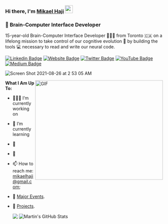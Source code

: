 ### Hi there, I'm <a href="https://mikaelhaji.com" target="_blank">Mikael Haji</a> <img src="https://media.giphy.com/media/hvRJCLFzcasrR4ia7z/giphy.gif" width="25px">

### 🧠 Brain-Computer Interface Developer


15-year-old Brain-Computer Interface Developer 👨🏻‍💻 from Toronto 🇨🇦 on a lifelong mission to take control of our cognitive evolution 🧠 by building the tools 💻 necessary to read and write our neural code.




[![Linkedin Badge](https://img.shields.io/badge/-LinkedIn-0e76a8?style=flat-square&logo=Linkedin&logoColor=white)](https://linkedin.com/in/gapur-kassym)
[![Website Badge](https://img.shields.io/badge/Website-3b5998?style=flat-square&logo=google-chrome&logoColor=white)](https://mikaelhaji.com)
[![Twitter Badge](https://img.shields.io/badge/-Twitter-00acee?style=flat-square&logo=Twitter&logoColor=white)](https://twitter.com/GKassym)
[![YouTube Badge](https://img.shields.io/badge/-Youtube-e4405f?style=flat-square&logo=Youtube&logoColor=white)](https://instagram.com/gkassym/)
[![Medium Badge](https://img.shields.io/badge/Medium-%2312100E.svg?&style=for-square&logo=medium&logoColor=white)](https://gapur-kassym.medium.com/)

![Screen Shot 2021-08-26 at 2 53 05 AM](https://user-images.githubusercontent.com/68840767/130915385-884d9de2-2fc8-4332-af35-0079bcb7c97f.png)


<img align="right" alt="GIF" src="https://github.com/Gapur/Gapur/blob/master/coding.gif?raw=true" width="408" height="318" />
  

**What I Am Up To:**

- 👨🏻‍💻 I’m currently working on 
- 🚀 I’m currently learning
- 💬 
- 📝 
- 📫 How to reach me: mikaelhaji@gmail.com;
- 📝 [Major Events](https://mikaelhaji.com/major-events).
- 🤖 [Projects](https://mikaelhaji.com/projects).




  <img align="center" src="https://github-readme-stats.vercel.app/api/top-langs/?username=mikaelhaji&hide=java,html,tex&title_color=ffffff&text_color=c9cacc&icon_color=2bbc8a&bg_color=1d1f21&langs_count=3" />

  <img align="center" src="https://github-readme-stats.vercel.app/api?username=mikaelhaji&show_icons=true&line_height=27&count_private=true&title_color=ffffff&text_color=c9cacc&icon_color=2bbc8a&bg_color=1d1f21" alt="Martin's GitHub Stats" />
